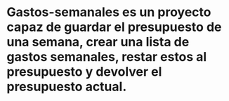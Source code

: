 # Gastos-semanales es un proyecto capaz de guardar el presupuesto de una semana, crear una lista de gastos semanales, restar estos al presupuesto y devolver el presupuesto actual.
